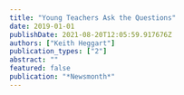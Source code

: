 ```yaml
---
title: "Young Teachers Ask the Questions"
date: 2019-01-01
publishDate: 2021-08-20T12:05:59.917676Z
authors: ["Keith Heggart"]
publication_types: ["2"]
abstract: ""
featured: false
publication: "*Newsmonth*"
---
```


